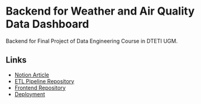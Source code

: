 # Backend for Weather and Air Quality Data Dashboard
Backend for Final Project of Data Engineering Course in DTETI UGM.

## Links
- [Notion Article](https://hallowed-hour-b68.notion.site/Correlation-between-Air-Quality-and-Weather-Conditions-in-Indonesian-Cities-a281d556bbfb4035ac80ab01e5253a10)
- [ETL Pipeline Repository](https://github.com/ahmadzaki2975/ETL-Pipeline)
- [Frontend Repository](https://github.com/ahmadzaki2975/dashboard-rekdat-frontend)
- [Deployment](https://dashboard-rekdat-frontend.vercel.app/)
